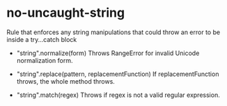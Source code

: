 # no-uncaught-string

Rule that enforces any string manipulations that could throw an error to be inside a try...catch block


- "string".normalize(form)
Throws RangeError for invalid Unicode normalization form.

- "string".replace(pattern, replacementFunction)
If replacementFunction throws, the whole method throws.

- "string".match(regex)
Throws if regex is not a valid regular expression.